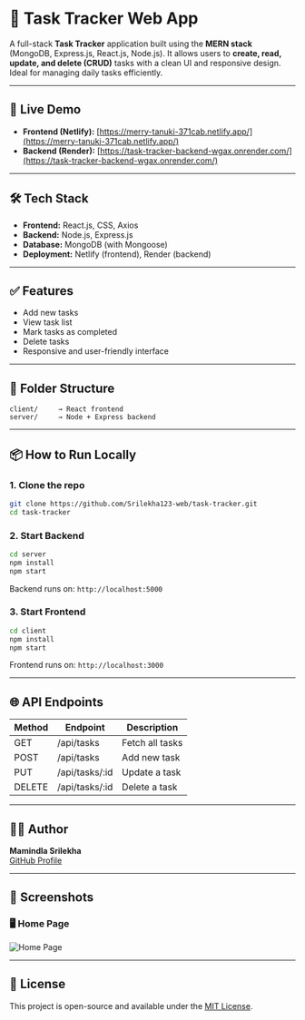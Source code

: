 # 📌 Task Tracker Web App

A full-stack **Task Tracker** application built using the **MERN stack** (MongoDB, Express.js, React.js, Node.js). It allows users to **create, read, update, and delete (CRUD)** tasks with a clean UI and responsive design. Ideal for managing daily tasks efficiently.

---

## 🚀 Live Demo

- **Frontend (Netlify):** [https://merry-tanuki-371cab.netlify.app/](https://merry-tanuki-371cab.netlify.app/)
- **Backend (Render):** [https://task-tracker-backend-wgax.onrender.com/](https://task-tracker-backend-wgax.onrender.com/)

---

## 🛠 Tech Stack

- **Frontend:** React.js, CSS, Axios
- **Backend:** Node.js, Express.js
- **Database:** MongoDB (with Mongoose)
- **Deployment:** Netlify (frontend), Render (backend)

---

## ✅ Features

- Add new tasks
- View task list
- Mark tasks as completed
- Delete tasks
- Responsive and user-friendly interface

---

## 📂 Folder Structure

```
client/     → React frontend  
server/     → Node + Express backend
```

---

## 📦 How to Run Locally

### 1. Clone the repo

```bash
git clone https://github.com/Srilekha123-web/task-tracker.git
cd task-tracker
```

### 2. Start Backend

```bash
cd server
npm install
npm start
```

Backend runs on: `http://localhost:5000`

### 3. Start Frontend

```bash
cd client
npm install
npm start
```

Frontend runs on: `http://localhost:3000`

---

## 🌐 API Endpoints

| Method | Endpoint               | Description         |
|--------|------------------------|---------------------|
| GET    | /api/tasks             | Fetch all tasks     |
| POST   | /api/tasks             | Add new task        |
| PUT    | /api/tasks/:id         | Update a task       |
| DELETE | /api/tasks/:id         | Delete a task       |

---

## 👩‍💻 Author

**Mamindla Srilekha**  
[GitHub Profile](https://github.com/Srilekha123-web)

---

## 📸 Screenshots

### 🖥️ Home Page
![Home Page](https://github.com/user-attachments/assets/812e5b1c-e620-44ea-a212-679b291345e6)


---

## 📄 License

This project is open-source and available under the [MIT License](LICENSE).

